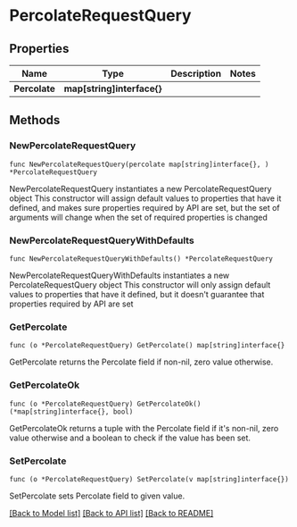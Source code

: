 # PercolateRequestQuery


## Properties

Name | Type | Description | Notes
------------ | ------------- | ------------- | -------------
**Percolate** | **map[string]interface{}** |  | 

## Methods

### NewPercolateRequestQuery

`func NewPercolateRequestQuery(percolate map[string]interface{}, ) *PercolateRequestQuery`

NewPercolateRequestQuery instantiates a new PercolateRequestQuery object
This constructor will assign default values to properties that have it defined,
and makes sure properties required by API are set, but the set of arguments
will change when the set of required properties is changed

### NewPercolateRequestQueryWithDefaults

`func NewPercolateRequestQueryWithDefaults() *PercolateRequestQuery`

NewPercolateRequestQueryWithDefaults instantiates a new PercolateRequestQuery object
This constructor will only assign default values to properties that have it defined,
but it doesn't guarantee that properties required by API are set

### GetPercolate

`func (o *PercolateRequestQuery) GetPercolate() map[string]interface{}`

GetPercolate returns the Percolate field if non-nil, zero value otherwise.

### GetPercolateOk

`func (o *PercolateRequestQuery) GetPercolateOk() (*map[string]interface{}, bool)`

GetPercolateOk returns a tuple with the Percolate field if it's non-nil, zero value otherwise
and a boolean to check if the value has been set.

### SetPercolate

`func (o *PercolateRequestQuery) SetPercolate(v map[string]interface{})`

SetPercolate sets Percolate field to given value.



[[Back to Model list]](../README.md#documentation-for-models) [[Back to API list]](../README.md#documentation-for-api-endpoints) [[Back to README]](../README.md)


